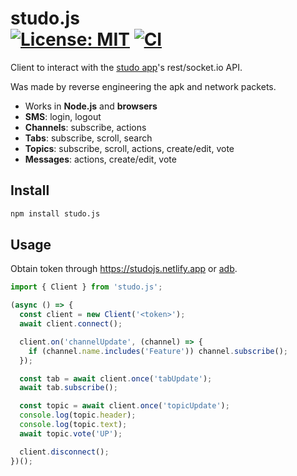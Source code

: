 studo.js<br>
[![License: MIT](https://img.shields.io/badge/License-MIT-blue.svg)](https://opensource.org/licenses/MIT)
[![CI](https://github.com/j4k0xb/studo.js/workflows/CI/badge.svg)](https://github.com/j4k0xb/studo.js/actions)
================

Client to interact with the [studo app](https://play.google.com/store/apps/details?id=com.moshbit.studo)'s rest/socket.io API.

Was made by reverse engineering the apk and network packets.

- Works in **Node.js** and **browsers**
- **SMS**: login, logout
- **Channels**: subscribe, actions
- **Tabs**: subscribe, scroll, search
- **Topics**: subscribe, scroll, actions, create/edit, vote
- **Messages**: actions, create/edit, vote

## Install

```bash
npm install studo.js
```

## Usage

Obtain token through https://studojs.netlify.app or [adb](docs/app.md).

```javascript
import { Client } from 'studo.js';

(async () => {
  const client = new Client('<token>');
  await client.connect();

  client.on('channelUpdate', (channel) => {
    if (channel.name.includes('Feature')) channel.subscribe();
  });

  const tab = await client.once('tabUpdate');
  await tab.subscribe();

  const topic = await client.once('topicUpdate');
  console.log(topic.header);
  console.log(topic.text);
  await topic.vote('UP');

  client.disconnect();
})();
```
